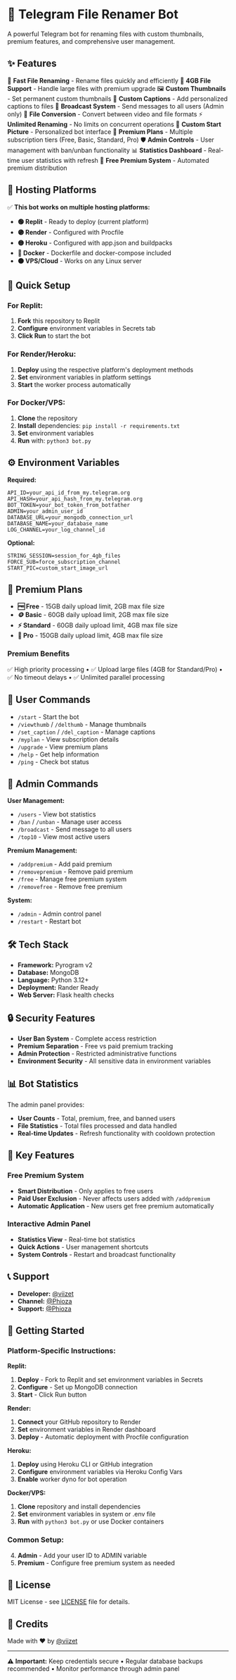 # 🤖 Telegram File Renamer Bot

A powerful Telegram bot for renaming files with custom thumbnails, premium features, and comprehensive user management.

## ✨ Features

🚀 **Fast File Renaming** - Rename files quickly and efficiently
📁 **4GB File Support** - Handle large files with premium upgrade
🖼️ **Custom Thumbnails** - Set permanent custom thumbnails
📝 **Custom Captions** - Add personalized captions to files
📢 **Broadcast System** - Send messages to all users (Admin only)
🔄 **File Conversion** - Convert between video and file formats
⚡ **Unlimited Renaming** - No limits on concurrent operations
🎨 **Custom Start Picture** - Personalized bot interface
💎 **Premium Plans** - Multiple subscription tiers (Free, Basic, Standard, Pro)
🛡️ **Admin Controls** - User management with ban/unban functionality
📊 **Statistics Dashboard** - Real-time user statistics with refresh
🎁 **Free Premium System** - Automated premium distribution

## 🚀 Hosting Platforms

✅ **This bot works on multiple hosting platforms:**

- **🟢 Replit** - Ready to deploy (current platform)
- **🟣 Render** - Configured with Procfile
- **🟡 Heroku** - Configured with app.json and buildpacks
- **🔵 Docker** - Dockerfile and docker-compose included
- **⚫ VPS/Cloud** - Works on any Linux server

## 🚀 Quick Setup

### For Replit:
1. **Fork** this repository to Replit
2. **Configure** environment variables in Secrets tab
3. **Click Run** to start the bot

### For Render/Heroku:
1. **Deploy** using the respective platform's deployment methods
2. **Set** environment variables in platform settings
3. **Start** the worker process automatically

### For Docker/VPS:
1. **Clone** the repository
2. **Install** dependencies: `pip install -r requirements.txt`
3. **Set** environment variables
4. **Run** with: `python3 bot.py`

## ⚙️ Environment Variables

**Required:**
```env
API_ID=your_api_id_from_my.telegram.org
API_HASH=your_api_hash_from_my.telegram.org
BOT_TOKEN=your_bot_token_from_botfather
ADMIN=your_admin_user_id
DATABASE_URL=your_mongodb_connection_url
DATABASE_NAME=your_database_name
LOG_CHANNEL=your_log_channel_id
```

**Optional:**
```env
STRING_SESSION=session_for_4gb_files
FORCE_SUB=force_subscription_channel
START_PIC=custom_start_image_url
```

## 💎 Premium Plans

- **🆓 Free** - 15GB daily upload limit, 2GB max file size
- **🪙 Basic** - 60GB daily upload limit, 2GB max file size
- **⚡ Standard** - 60GB daily upload limit, 4GB max file size  
- **💎 Pro** - 150GB daily upload limit, 4GB max file size

### Premium Benefits
✅ High priority processing • ✅ Upload large files (4GB for Standard/Pro) • ✅ No timeout delays • ✅ Unlimited parallel processing

## 👥 User Commands

- `/start` - Start the bot
- `/viewthumb` / `/delthumb` - Manage thumbnails
- `/set_caption` / `/del_caption` - Manage captions
- `/myplan` - View subscription details
- `/upgrade` - View premium plans
- `/help` - Get help information
- `/ping` - Check bot status

## 🔧 Admin Commands

**User Management:**
- `/users` - View bot statistics
- `/ban` / `/unban` - Manage user access
- `/broadcast` - Send message to all users
- `/top10` - View most active users

**Premium Management:**
- `/addpremium` - Add paid premium
- `/removepremium` - Remove paid premium
- `/free` - Manage free premium system
- `/removefree` - Remove free premium

**System:**
- `/admin` - Admin control panel
- `/restart` - Restart bot

## 🛠️ Tech Stack

- **Framework:** Pyrogram v2
- **Database:** MongoDB
- **Language:** Python 3.12+
- **Deployment:** Rander Ready
- **Web Server:** Flask health checks

## 🔒 Security Features

- **User Ban System** - Complete access restriction
- **Premium Separation** - Free vs paid premium tracking
- **Admin Protection** - Restricted administrative functions
- **Environment Security** - All sensitive data in environment variables

## 📊 Bot Statistics

The admin panel provides:
- **User Counts** - Total, premium, free, and banned users
- **File Statistics** - Total files processed and data handled
- **Real-time Updates** - Refresh functionality with cooldown protection

## 📱 Key Features

### Free Premium System
- **Smart Distribution** - Only applies to free users
- **Paid User Exclusion** - Never affects users added with `/addpremium`
- **Automatic Application** - New users get free premium automatically

### Interactive Admin Panel
- **Statistics View** - Real-time bot statistics
- **Quick Actions** - User management shortcuts
- **System Controls** - Restart and broadcast functionality

## 📞 Support

- **Developer:** [@viizet](https://t.me/viizet)
- **Channel:** [@Phioza](https://t.me/Phioza)
- **Support:** [@Phioza](https://t.me/Phioza)

## 🚀 Getting Started

### Platform-Specific Instructions:

**Replit:**
1. **Deploy** - Fork to Replit and set environment variables in Secrets
2. **Configure** - Set up MongoDB connection
3. **Start** - Click Run button

**Render:**
1. **Connect** your GitHub repository to Render
2. **Set** environment variables in Render dashboard
3. **Deploy** - Automatic deployment with Procfile configuration

**Heroku:**
1. **Deploy** using Heroku CLI or GitHub integration
2. **Configure** environment variables via Heroku Config Vars
3. **Enable** worker dyno for bot operation

**Docker/VPS:**
1. **Clone** repository and install dependencies
2. **Set** environment variables in system or .env file
3. **Run** with `python3 bot.py` or use Docker containers

### Common Setup:
4. **Admin** - Add your user ID to ADMIN variable
5. **Premium** - Configure free premium system as needed

## 📝 License

MIT License - see [LICENSE](LICENSE) file for details.

## 🙏 Credits

Made with ❤️ by [@viizet](https://t.me/viizet)

---

⚠️ **Important:** Keep credentials secure • Regular database backups recommended • Monitor performance through admin panel
